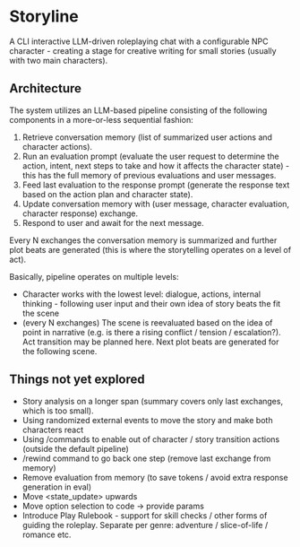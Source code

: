 # Storyline

A CLI interactive LLM-driven roleplaying chat with a configurable NPC character - creating a stage for creative writing for small stories (usually with two main characters).

## Architecture

The system utilizes an LLM-based pipeline consisting of the following components in a more-or-less sequential fashion:

1. Retrieve conversation memory (list of summarized user actions and character actions).
2. Run an evaluation prompt (evaluate the user request to determine the action, intent, next steps to take and how it affects the character state) - this has the full memory of previous evaluations and user messages.
4. Feed last evaluation to the response prompt (generate the response text based on the action plan and character state).
5. Update conversation memory with (user message, character evaluation, character response) exchange.
6. Respond to user and await for the next message.

Every N exchanges the conversation memory is summarized and further plot beats are generated (this is where the storytelling operates on a level of act).

Basically, pipeline operates on multiple levels:

- Character works with the lowest level: dialogue, actions, internal thinking - following user input and their own idea of story beats the fit the scene
- (every N exchanges) The scene is reevaluated based on the idea of point in narrative (e.g. is there a rising conflict / tension / escalation?). Act transition may be planned here. Next plot beats are generated for the following scene.

## Things not yet explored

- Story analysis on a longer span (summary covers only last exchanges, which is too small).
- Using randomized external events to move the story and make both characters react
- Using /commands to enable out of character / story transition actions (outside the default pipeline)
- /rewind command to go back one step (remove last exchange from memory)
- Remove evaluation from memory (to save tokens / avoid extra response generation in eval)
- Move <state_update> upwards
- Move option selection to code -> provide params
- Introduce Play Rulebook - support for skill checks / other forms of guiding the roleplay. Separate per genre: adventure / slice-of-life / romance etc.